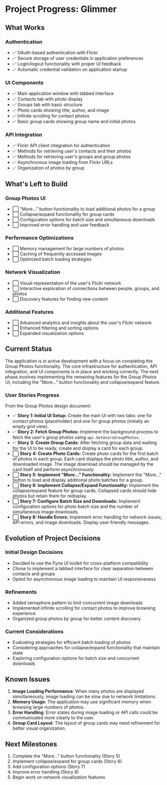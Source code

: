 # Project Progress: Glimmer

## What Works

### Authentication
- ✅ OAuth-based authentication with Flickr
- ✅ Secure storage of user credentials in application preferences
- ✅ Login/logout functionality with proper UI feedback
- ✅ Automatic credential validation on application startup

### UI Components
- ✅ Main application window with tabbed interface
- ✅ Contacts tab with photo display
- ✅ Groups tab with basic structure
- ✅ Photo cards showing title, author, and image
- ✅ Infinite scrolling for contact photos
- ✅ Basic group cards showing group name and initial photos

### API Integration
- ✅ Flickr API client integration for authentication
- ✅ Methods for retrieving user's contacts and their photos
- ✅ Methods for retrieving user's groups and group photos
- ✅ Asynchronous image loading from Flickr URLs
- ✅ Organization of photos by group

## What's Left to Build

### Group Photos UI
- ⬜ "More..." button functionality to load additional photos for a group
- ⬜ Collapse/expand functionality for group cards
- ⬜ Configuration options for batch size and simultaneous downloads
- ⬜ Improved error handling and user feedback

### Performance Optimizations
- ⬜ Memory management for large numbers of photos
- ⬜ Caching of frequently accessed images
- ⬜ Optimized batch loading strategies

### Network Visualization
- ⬜ Visual representation of the user's Flickr network
- ⬜ Interactive exploration of connections between people, groups, and photos
- ⬜ Discovery features for finding new content

### Additional Features
- ⬜ Advanced analytics and insights about the user's Flickr network
- ⬜ Enhanced filtering and sorting options
- ⬜ Expanded visualization options

## Current Status

The application is in active development with a focus on completing the Group Photos functionality. The core infrastructure for authentication, API integration, and UI components is in place and working correctly. The next phase involves implementing the remaining features for the Group Photos UI, including the "More..." button functionality and collapse/expand feature.

### User Stories Progress

From the Group Photos design document:

* ✅ **Story 1: Initial UI Setup:** Create the main UI with two tabs: one for contact photos (placeholder) and one for group photos (initially an empty grid view).
* ✅ **Story 2: Fetch Group Photos:** Implement the background process to fetch the user's group photos using `api.GetUsersGroupPhotos`.
* ✅ **Story 3: Create Group Cards:** After fetching group data and waiting for the UI to be ready, create and display a card for each group.
* ⬜ **Story 4: Create Photo Cards:** Create photo cards for the first batch of photos in each group. Each card displays the photo title, author, and downloaded image. The image download should be managed by the card itself and perform asynchronously.
* ⬜ **Story 5: Implement "More..." Functionality:** Implement the "More..." button to load and display additional photo batches for a group.
* ⬜ **Story 6: Implement Collapse/Expand Functionality:** Implement the collapse/expand feature for group cards. Collapsed cards should hide photos but retain them for redisplay.
* ⬜ **Story 7: Configure Batch Size and Downloads:** Implement configuration options for photo batch size and the number of simultaneous image downloads.
* ⬜ **Story 8: Handle Errors:** Implement error handling for network issues, API errors, and image downloads. Display user-friendly messages.

## Evolution of Project Decisions

### Initial Design Decisions
- Decided to use the Fyne UI toolkit for cross-platform compatibility
- Chose to implement a tabbed interface for clear separation between contacts and groups
- Opted for asynchronous image loading to maintain UI responsiveness

### Refinements
- Added semaphore pattern to limit concurrent image downloads
- Implemented infinite scrolling for contact photos to improve browsing experience
- Organized group photos by group for better content discovery

### Current Considerations
- Evaluating strategies for efficient batch loading of photos
- Considering approaches for collapse/expand functionality that maintain state
- Exploring configuration options for batch size and concurrent downloads

## Known Issues

1. **Image Loading Performance**: When many photos are displayed simultaneously, image loading can be slow due to network limitations.
2. **Memory Usage**: The application may use significant memory when browsing large numbers of photos.
3. **Error Handling**: Error states during image loading or API calls could be communicated more clearly to the user.
4. **Group Card Layout**: The layout of group cards may need refinement for better visual organization.

## Next Milestones

1. Complete the "More..." button functionality (Story 5)
2. Implement collapse/expand for group cards (Story 6)
3. Add configuration options (Story 7)
4. Improve error handling (Story 8)
5. Begin work on network visualization features
